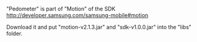 "Pedometer" is part of "Motion" of the SDK
http://developer.samsung.com/samsung-mobile#motion

Download it and put "motion-v2.1.3.jar" and "sdk-v1.0.0.jar" into the "libs" folder.